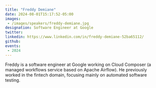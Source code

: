 ```yaml
---
title: "Freddy Demiane"
date: 2024-08-01T15:17:52-05:00
images: 
 - /images/speakers/freddy-demiane.jpg
designation: Software Engineer at Google
twitter: 
linkedin: https://www.linkedin.com/in/freddy-demiane-52ba65112/
github: 
events:
 - 2024
---
```


Freddy is a software engineer at Google working on Cloud Composer (a managed workflows service based on Apache Airflow).
He previously worked in the fintech domain, focusing mainly on automated software testing.